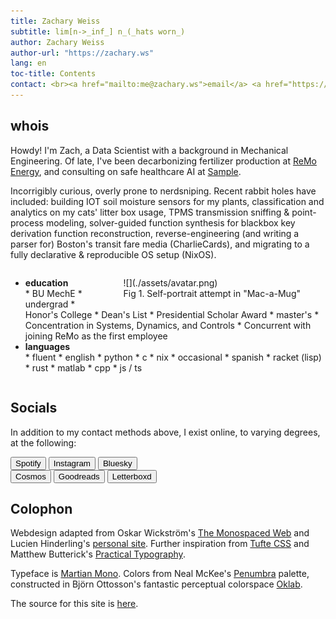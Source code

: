 ```yaml
---
title: Zachary Weiss
subtitle: lim[n->_inf_] n_(_hats worn_)
author: Zachary Weiss
author-url: "https://zachary.ws"
lang: en
toc-title: Contents
contact: <br><a href="mailto:me@zachary.ws">email</a> <a href="https://github.com/zacharyweiss">github</a> <a href="https://www.linkedin.com/in/zacharyws/">linkedin</a>
---
```


## whois

Howdy! I'm Zach, a Data Scientist with a background in Mechanical Engineering. Of late, I've been decarbonizing fertilizer production at [ReMo Energy](http://remo.energy/), and consulting on safe healthcare AI at [Sample](https://samplehc.com/).

Incorrigibly curious, overly prone to nerdsniping. Recent rabbit holes have included: building IOT soil moisture sensors for my plants, classification and analytics on my cats' litter box usage, TPMS transmission sniffing & point-process modeling, solver-guided function synthesis for blackbox key derivation function reconstruction, reverse-engineering (and writing a parser for) Boston's transit fare media (CharlieCards), and migrating to a fully declarative & reproducible OS setup (NixOS).

<div style="overflow:hidden">
<figure class="avatar" style="float:right">
  ![](./assets/avatar.png)
  <figcaption>Fig 1. Self-portrait attempt in "Mac-a-Mug"</figcaption>
</figure>

<ul class="tree">
<li><p style="margin: 0;"><strong>education</strong></p>
* BU MechE
  * undergrad
    * Honor's College
    * Dean's List
    * Presidential Scholar Award
  * master's
    * Concentration in Systems, Dynamics, and Controls
    * Concurrent with joining ReMo as the first employee
</li>
<li><p style="margin: 0;"><strong>languages</strong></p>
* fluent
  * english
  * python
  * c
  * nix
* occasional
  * spanish
  * racket (lisp)
  * rust
  * matlab
  * cpp
  * js / ts
</li></ul>

</div>

## Socials

In addition to my contact methods above, I exist online, to varying degrees, at the following:

<div class="grid vertical">
<div class="grid">
<button onclick="window.location.href='https://open.spotify.com/user/zacharyweiss';">Spotify</button>
<button onclick="window.location.href='https://www.instagram.com/weiss.zachary/';">Instagram</button>
<button onclick="window.location.href='https://bsky.app/profile/zachary.ws';">Bluesky</button>
</div>
<div class="grid">
<button onclick="window.location.href='https://www.cosmos.so/u';">Cosmos</button>
<button onclick="window.location.href='https://www.goodreads.com/user/show/121959194';">Goodreads</button>
<button onclick="window.location.href='https://boxd.it/4qW7j';">Letterboxd</button>
</div>
</div>

## Colophon

Webdesign adapted from Oskar Wickström's [The Monospaced Web](https://github.com/owickstrom/the-monospace-web) and Lucien Hinderling's [personal site](https://hinderling.github.io/). Further inspiration from [Tufte CSS](https://edwardtufte.github.io/tufte-css/) and Matthew Butterick's [Practical Typography](https://practicaltypography.com/).

Typeface is [Martian Mono](https://github.com/evilmartians/mono). Colors from Neal McKee's [Penumbra](https://github.com/nealmckee/penumbra) palette, constructed in Björn Ottosson's fantastic perceptual colorspace [Oklab](https://bottosson.github.io/posts/oklab/).

The source for this site is [here](https://github.com/zacharyweiss/zacharyweiss.github.io).
